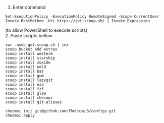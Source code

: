 1. Enter command  
```
Set-ExecutionPolicy -ExecutionPolicy RemoteSigned -Scope CurrentUser
Invoke-RestMethod -Uri https://get.scoop.sh/ | Invoke-Expression
```
(to allow PowerShell to execute scripts)  
2. Paste scripts bellow
```
iwr -useb get.scoop.sh | iex
scoop bucket add extras
scoop install wezterm
scoop install starship
scoop install zoxide
scoop install meld
scoop install bat
scoop install gum
scoop install lazygit
scoop install eza 
scoop install fzf
scoop install glow
scoop install chezmoi
scoop install git-aliases

chezmoi init git@github.com:TheUniqu3/configs.git
chezmoi apply
```

